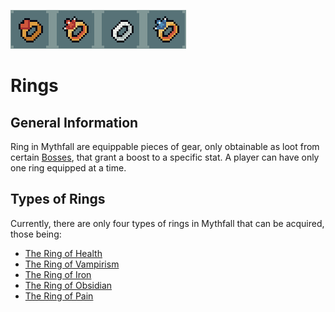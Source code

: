 ![Rings](../../images/items/rings.png)
# Rings

## General Information
Ring in Mythfall are equippable pieces of gear, only obtainable as loot from certain [Bosses](), that grant a boost to a specific stat.
A player can have only one ring equipped at a time.

## Types of Rings
Currently, there are only four types of rings in Mythfall that can be acquired, those being:
- [The Ring of Health](./RoHealth.md)
- [The Ring of Vampirism](./RoVampirism.md)
- [The Ring of Iron](./RoIron.md)
- [The Ring of Obsidian](./RoObsidian.md)
- [The Ring of Pain](./RoPain.md)